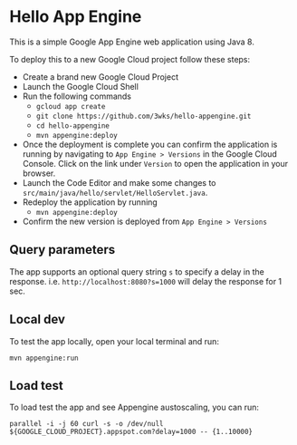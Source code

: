 # Hello App Engine

This is a simple Google App Engine web application using Java 8.

To deploy this to a new Google Cloud project follow these steps:

- Create a brand new Google Cloud Project
- Launch the Google Cloud Shell
- Run the following commands
    - `gcloud app create`
    - `git clone https://github.com/3wks/hello-appengine.git`
    - `cd hello-appengine`
    - `mvn appengine:deploy`
- Once the deployment is complete you can confirm the application is running by navigating to `App Engine > Versions` in the Google Cloud Console. Click on the link under `Version` to open the application in your browser.
- Launch the Code Editor and make some changes to `src/main/java/hello/servlet/HelloServlet.java`.
- Redeploy the application by running
    - `mvn appengine:deploy`
- Confirm the new version is deployed from `App Engine > Versions` 

## Query parameters
The app supports an optional query string `s` to specify a delay in the response. i.e. `http://localhost:8080?s=1000` will delay the response for 1 sec.

## Local dev
To test the app locally, open your local terminal and run: 
```
mvn appengine:run
```

## Load test
To load test the app and see Appengine austoscaling, you can run: 
```
parallel -i -j 60 curl -s -o /dev/null ${GOOGLE_CLOUD_PROJECT}.appspot.com?delay=1000 -- {1..10000}
```